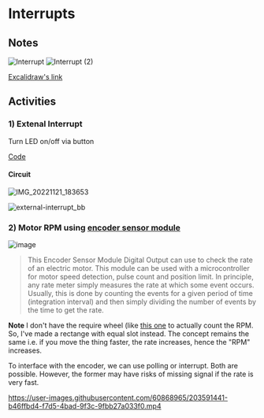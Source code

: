 # Interrupts

## Notes

![Interrupt](https://user-images.githubusercontent.com/60868965/203674889-cd57ad2d-b5ae-472d-b94c-19ca2b78a240.png)
![Interrupt (2)](https://user-images.githubusercontent.com/60868965/203674896-c9b17b63-aa20-4512-b643-e9a25781fda9.png)

[Excalidraw's link](https://excalidraw.com/#json=KN8NDZF8FKmMH3xqWUf4l,mtXavF0HhEw6u1svydAVcA)

## Activities

### 1) Extenal Interrupt

Turn LED on/off via button

[Code](https://github.com/iqfareez/mcte4342-embedded-system-design/blob/main/Week7/external-interrupt/src/main.cpp)

#### Circuit

![IMG_20221121_183653](https://user-images.githubusercontent.com/60868965/203564758-e4e22847-5f7a-4653-861c-334e9f58d705.jpg)

![external-interrupt_bb](https://user-images.githubusercontent.com/60868965/203564793-89480197-cdd1-4ff0-83b8-3a28a7979544.png)

### 2) Motor RPM using [encoder sensor module](https://my.cytron.io/p-encoder-sensor-module-digital-output?ref=99Y7TxrNIn6Jo) 

![image](https://user-images.githubusercontent.com/60868965/203565023-bd55e807-80ce-4bed-a11e-7a80270d79f6.png)

> This Encoder Sensor Module Digital Output can use to check the rate of an electric motor. This module can be used with a microcontroller for motor speed detection, pulse count and position limit. In principle, any rate meter simply measures the rate at which some event occurs. Usually, this is done by counting the events for a given period of time (integration interval) and then simply dividing the number of events by the time to get the rate.

**Note** I don't have the require wheel (like [this one](https://www.teknatool.com/wp-content/uploads/2020/10/46061_Wheel_01.jpg) to actually count the RPM. So, I've made a rectange with equal slot instead. The concept remains the same i.e. if you move the thing faster, the rate increases, hence the "RPM" increases.

To interface with the encoder, we can use polling or interrupt. Both are possible. However, the former may have risks of missing signal if the rate is very fast. 

https://user-images.githubusercontent.com/60868965/203591441-b46ffbd4-f7d5-4bad-9f3c-9fbb27a033f0.mp4
